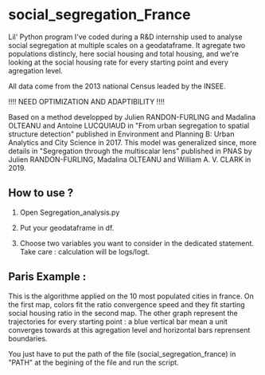 # social_segregation_France

Lil' Python program I've coded during a R&D internship used to analyse social segregation at multiple scales on a geodataframe. It agregate two populations distincly, here social housing and total housing, and we're looking at the social housing rate for every starting point and every agregation level. 

All data come from the 2013 national Census leaded by the INSEE. 

!!!! NEED OPTIMIZATION AND ADAPTIBILITY !!!! 

Based on a method developped by Julien RANDON-FURLING and Madalina OLTEANU and Antoine LUCQUIAUD in "From urban segregation to spatial structure detection" published in Environment and Planning B: Urban Analytics and City Science in 2017. This model was generalized since, more details in "Segregation through the multiscalar lens" published in PNAS by Julien RANDON-FURLING, Madalina OLTEANU and William A. V. CLARK in 2019. 

## How to use ? 

1) Open Segregation_analysis.py 

2) Put your geodataframe in df. 

3) Choose two variables you want to consider in the dedicated statement. Take care : calculation will be logs/logt.

## Paris Example : 
 
This is the algorithme applied on the 10 most populated cities in france. On the first map, colors fit the ratio convergence speed and they fit starting social housing ratio in the second map. The other graph represent the trajectories for every starting point : a blue vertical bar mean a unit converges towards at this agregation level and horizontal bars reprensent boundaries.

You just have to put the path of the file (social_segregation_france) in "PATH" at the begining of the file and run the script. 
